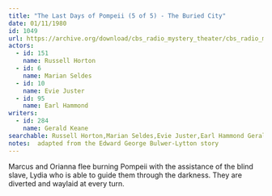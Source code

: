 ```yaml
---
title: "The Last Days of Pompeii (5 of 5) - The Buried City"
date: 01/11/1980
id: 1049
url: https://archive.org/download/cbs_radio_mystery_theater/cbs_radio_mystery_theater-1001-1050.zip/cbs_radio_mystery_theater-1001-1050%2Fcbsrmt_1049_the_last_days_of_pompeii_the_burned_city.mp3
actors:  
  - id: 151
    name: Russell Horton  
  - id: 6
    name: Marian Seldes  
  - id: 10
    name: Evie Juster  
  - id: 95
    name: Earl Hammond
writers:  
  - id: 284
    name: Gerald Keane
searchable: Russell Horton,Marian Seldes,Evie Juster,Earl Hammond Gerald Keane
notes:  adapted from the Edward George Bulwer-Lytton story
---
```

Marcus and Orianna flee burning Pompeii with the assistance of the blind slave, Lydia who is able to guide them through the darkness. They are diverted and waylaid at every turn.